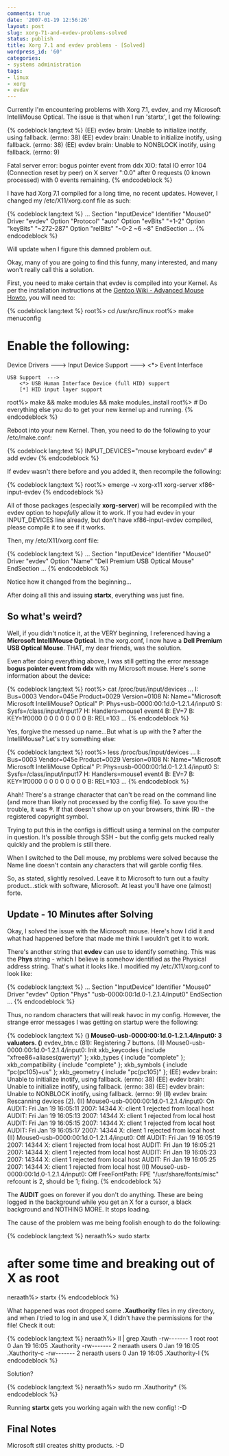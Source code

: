 ```yaml
---
comments: true
date: '2007-01-19 12:56:26'
layout: post
slug: xorg-71-and-evdev-problems-solved
status: publish
title: Xorg 7.1 and evdev problems - [Solved]
wordpress_id: '60'
categories:
- systems administration
tags:
- linux
- xorg
- evdav
---
```


Currently I'm encountering problems with Xorg 7.1, evdev, and my Microsoft IntelliMouse Optical. The issue is that when I run 'startx', I get the following:

{% codeblock lang:text %}
(EE) evdev brain: Unable to initialize inotify, using fallback. (errno: 38)
(EE) evdev brain: Unable to initialize inotify, using fallback. (errno: 38)
(EE) evdev brain: Unable to NONBLOCK inotify, using fallback. (errno: 9)

Fatal server error:
bogus pointer event from ddx
XIO:  fatal IO error 104 (Connection reset by peer) on X server ":0.0"
         after 0 requests (0 known processed) with 0 events remaining. 
{% endcodeblock %}

I have had Xorg 7.1 compiled for a long time, no recent updates. However, I changed my /etc/X11/xorg.conf file as such:

{% codeblock lang:text %}
...
Section "InputDevice"
    Identifier "Mouse0"
    Driver "evdev"
    Option "Protocol" "auto"
    Option "evBits" "+1-2"
    Option "keyBits" "~272-287"
    Option "relBits" "~0-2 ~6 ~8"
EndSection
...
{% endcodeblock %}

Will update when I figure this damned problem out. 

<!--more-->
Okay, many of you are going to find this funny, many interested, and many won't really call this a solution.

First, you need to make certain that evdev is compiled into your Kernel. As per the installation instructions at the <a href="http://gentoo-wiki.com/HOWTO_Advanced_Mouse"  title="Gentoo Wiki - Advanced Mouse HowTo">Gentoo Wiki - Advanced Mouse Howto</a>, you will need to:

{% codeblock lang:text %}
root%> cd /usr/src/linux
root%> make menuconfig

# Enable the following:
Device Drivers  --->
    Input Device Support  --->
        <*> Event Interface

    USB Support  --->
        <*> USB Human Interface Device (full HID) support
        [*] HID input layer support

root%> make && make modules && make modules_install
root%> # Do everything else you do to get your new kernel up and running.
{% endcodeblock %}

Reboot into your new Kernel. Then, you need to do the following to your /etc/make.conf:

{% codeblock lang:text %}
INPUT_DEVICES="mouse keyboard evdev" # add evdev
{% endcodeblock %}

If evdev wasn't there before and you added it, then recompile the following:

{% codeblock lang:text %}
root%> emerge -v xorg-x11 xorg-server xf86-input-evdev
{% endcodeblock %}

All of those packages (especially <b>xorg-server</b>) will be recompiled with the evdev option to *hopefully* allow it to work. If you had evdev in your INPUT_DEVICES line already, but don't have xf86-input-evdev compiled, please compile it to see if it works.

Then, my /etc/X11/xorg.conf file:

{% codeblock lang:text %}
...
Section "InputDevice"
    Identifier "Mouse0"
    Driver "evdev"
    Option "Name" "Dell Premium USB Optical Mouse"
EndSection
...
{% endcodeblock %}

Notice how it changed from the beginning...

After doing all this and issuing <b>startx</b>, everything was just fine. 

<h2>So what's weird?</h2>

Well, if you didn't notice it, at the VERY beginning, I referenced having a <b>Microsoft IntelliMouse Optical</b>. In the xorg.conf, I now have a <b>Dell Premium USB Optical Mouse</b>. THAT, my dear friends, was the solution.

Even after doing everything above, I was still getting the error message <b>bogus pointer event from ddx</b> with my Microsoft mouse. Here's some information about the device:

{% codeblock lang:text %}
root%> cat /proc/bus/input/devices
...
I: Bus=0003 Vendor=045e Product=0029 Version=0108
N: Name="Microsoft Microsoft IntelliMouse? Optical"
P: Phys=usb-0000:00:1d.0-1.2.1.4/input0
S: Sysfs=/class/input/input17
H: Handlers=mouse1 event4 
B: EV=7
B: KEY=1f0000 0 0 0 0 0 0 0 0
B: REL=103
...
{% endcodeblock %}

Yes, forgive the messed up name...But what is up with the <b>?</b> after the IntelliMouse? Let's try something else:

{% codeblock lang:text %}
root%> less /proc/bus/input/devices
...
I: Bus=0003 Vendor=045e Product=0029 Version=0108
N: Name="Microsoft Microsoft IntelliMouse<AE> Optical"
P: Phys=usb-0000:00:1d.0-1.2.1.4/input0
S: Sysfs=/class/input/input17
H: Handlers=mouse1 event4 
B: EV=7
B: KEY=1f0000 0 0 0 0 0 0 0 0
B: REL=103
...
{% endcodeblock %}

Ahah! There's a strange character that can't be read on the command line (and more than likely not processed by the config file). To save you the trouble, it was <b>&reg;</b>. If that doesn't show up on your browsers, think (R) - the registered copyright symbol. 

Trying to put this in the configs is difficult using a terminal on the computer in question. It's possible through SSH - but the config gets mucked really quickly and the problem is still there.

When I switched to the Dell mouse, my problems were solved because the Name line doesn't contain any characters that will garble config files. 

So, as stated, slightly resolved. Leave it to Microsoft to turn out a faulty product...stick with software, Microsoft. At least you'll have one (almost) forte.

<h2>Update - 10 Minutes after Solving</h2>

Okay, I solved the issue with the Microsoft mouse. Here's how I did it and what had happened before that made me think I wouldn't get it to work.

There's another string that <b>evdev</b> can use to identify something. This was the <b>Phys</b> string - which I believe is somehow identified as the Physical address string. That's what it looks like. I modified my /etc/X11/xorg.conf to look like:

{% codeblock lang:text %}
...
Section "InputDevice"
    Identifier "Mouse0"
    Driver "evdev"
    Option "Phys" "usb-0000:00:1d.0-1.2.1.4/input0"
EndSection
...
{% endcodeblock %}

Thus, no random characters that will reak havoc in my config. However, the strange error messages I was getting on startup were the following:

{% codeblock lang:text %}
(**) Mouse0-usb-0000:00:1d.0-1.2.1.4/input0: 3 valuators.
(**) evdev_btn.c (81): Registering 7 buttons.
(II) Mouse0-usb-0000:00:1d.0-1.2.1.4/input0: Init
    xkb_keycodes             { include "xfree86+aliases(qwerty)" };
    xkb_types                { include "complete" };
    xkb_compatibility        { include "complete" };
    xkb_symbols              { include "pc(pc105)+us" };
    xkb_geometry             { include "pc(pc105)" };
(EE) evdev brain: Unable to initialize inotify, using fallback. (errno: 38)
(EE) evdev brain: Unable to initialize inotify, using fallback. (errno: 38)
(EE) evdev brain: Unable to NONBLOCK inotify, using fallback. (errno: 9)
(II) evdev brain: Rescanning devices (2).
(II) Mouse0-usb-0000:00:1d.0-1.2.1.4/input0: On
AUDIT: Fri Jan 19 16:05:11 2007: 14344 X: client 1 rejected from local host
AUDIT: Fri Jan 19 16:05:13 2007: 14344 X: client 1 rejected from local host
AUDIT: Fri Jan 19 16:05:15 2007: 14344 X: client 1 rejected from local host
AUDIT: Fri Jan 19 16:05:17 2007: 14344 X: client 1 rejected from local host
(II) Mouse0-usb-0000:00:1d.0-1.2.1.4/input0: Off
AUDIT: Fri Jan 19 16:05:19 2007: 14344 X: client 1 rejected from local host
AUDIT: Fri Jan 19 16:05:21 2007: 14344 X: client 1 rejected from local host
AUDIT: Fri Jan 19 16:05:23 2007: 14344 X: client 1 rejected from local host
AUDIT: Fri Jan 19 16:05:25 2007: 14344 X: client 1 rejected from local host
(II) Mouse0-usb-0000:00:1d.0-1.2.1.4/input0: Off
FreeFontPath: FPE "/usr/share/fonts/misc" refcount is 2, should be 1; fixing.
{% endcodeblock %}

The <b>AUDIT</b> goes on forever if you don't do anything. These are being logged in the background while you get an X for a cursor, a black background and NOTHING MORE. It stops loading.

The cause of the problem was me being foolish enough to do the following:

{% codeblock lang:text %}
neraath%> sudo startx
# after some time and breaking out of X as root
neraath%> startx
{% endcodeblock %}

What happened was root dropped some <b>.Xauthority</b> files in my directory, and when *I* tried to log in and use X, I didn't have the permissions for the file! Check it out:

{% codeblock lang:text %}
neraath%> ll | grep Xauth
-rw-------   1 root    root     0 Jan 19 16:05 .Xauthority
-rw-------   2 neraath users    0 Jan 19 16:05 .Xauthority-c
-rw-------   2 neraath users    0 Jan 19 16:05 .Xauthority-l
{% endcodeblock %}

Solution? 

{% codeblock lang:text %}
neraath%> sudo rm .Xauthority*
{% endcodeblock %}

Running <b>startx</b> gets you working again with the new config! :-D

<h2>Final Notes</h2>

Microsoft still creates shitty products. :-D

